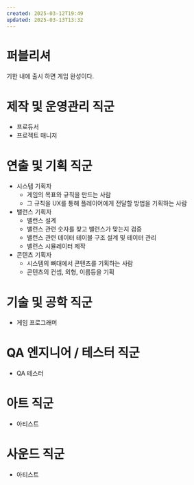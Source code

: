 ```yaml
---
created: 2025-03-12T19:49
updated: 2025-03-13T13:32
---
```

# 퍼블리셔
기한 내에 출시 하면 게임 완성이다.
# 제작 및 운영관리 직군
- 프로듀서
- 프로젝트 매니저
# 연출 및 기획 직군
- 시스템 기획자
	- 게임의 목표와 규칙을 만드는 사람
	- 그 규칙을 UX를 통해 플레이어에게 전달할 방법을 기획하는 사람
- 밸런스 기획자
	- 밸런스 설계
	- 밸런스 관련 숫자를 찾고 밸런스가 맞는지 검증
	- 밸런스 관련 데이터 테이블 구조 설계 및 테이터 관리
	- 밸런스 시뮬레이터 제작
- 콘텐츠 기획자
	- 시스템의 뼈대에서 콘텐츠를 기획하는 사람
	- 콘텐츠의 컨셉, 외형, 이름등을 기획
# 기술 및 공학 직군
- 게임 프로그래머
# QA 엔지니어 / 테스터 직군
- QA 테스터
# 아트 직군
- 아티스트
# 사운드 직군
- 아티스트


